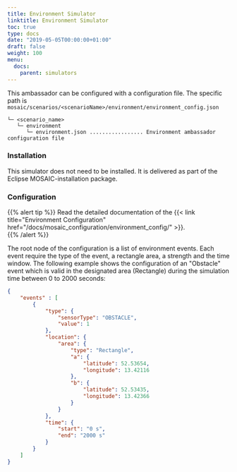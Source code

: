 ```yaml
---
title: Environment Simulator
linktitle: Environment Simulator
toc: true
type: docs
date: "2019-05-05T00:00:00+01:00"
draft: false
weight: 100
menu:
  docs:
    parent: simulators
---
```


This ambassador can be configured with a configuration file. The specific path is `mosaic/scenarios/<scenarioName>/environment/environment_config.json`


```plaintext
└─ <scenario_name>
   └─ environment
      └─ environment.json ................. Environment ambassador configuration file
```

### Installation

This simulator does not need to be installed. It is delivered as part of the Eclipse MOSAIC-installation package.

### Configuration

{{% alert tip %}}
Read the detailed documentation of the {{< link title="Environment Configuration" href="/docs/mosaic_configuration/environment_config/" >}}.  
{{% /alert %}}

The root node of the configuration is a list of environment events. Each event require the type of the event, a rectangle area, a 
strength and the time window. The following example shows the configuration of an "Obstacle" event which is valid in the
designated area (Rectangle) during the simulation time between 0 to 2000 seconds:

```json
{
    "events" : [
        {
            "type": {
                "sensorType": "OBSTACLE",
                "value": 1
            },
            "location": {
                "area": {
                    "type": "Rectangle",
                    "a": {
                        "latitude": 52.53654,
                        "longitude": 13.42116
                    },
                    "b": {
                        "latitude": 52.53435,
                        "longitude": 13.42366
                    }
                }
            },
            "time": {
                "start": "0 s",
                "end": "2000 s"
            }
        }
    ]
}
```